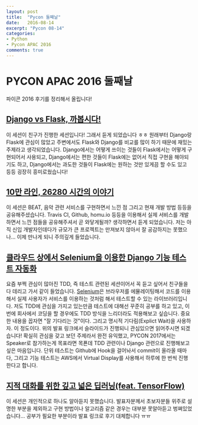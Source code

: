 ```yaml
---
layout: post
title:  "Pycon 둘째날"
date:   2016-08-14
excerpt: "Pycon 08-14"
categories:
- Python
- Pycon APAC 2016
comments: true
---
```


# PYCON APAC 2016 둘째날

파이콘 2016 후기를 정리해서 올립니다!


## [Django vs Flask, 까봅시다!](https://www.pycon.kr/2016apac/program/21)

이 세션이 친구가 진행한 세션입니다! 그래서 듣게 되었습니다 ㅎㅎ
원래부터 Django랑 Flask에 관심이 많았고 주변에서도 Flask와 Django를 비교를 많이 하기 때문에 재밌는 주제라고 생각되었습니다.
Django에서는 어떻게 쓰이는 것들이 Flask에서는 어떻게 구현되어서 사용되고,
Django에서는 편한 것들이 Flask에는 없어서 직접 구현을 해야되기도 하고,
Django에서는 과도한 것들이 Flask에는 원하는 것만 있게끔 할 수도 있고 등등
굉장히 흥미로웠습니다!


## [10만 라인, 26280 시간의 이야기](https://www.pycon.kr/2016apac/program/21)

이 세션은 BEAT, 음악 관련 서비스를 구현하면서 느낀 점 그리고 현재 개발 방법 등등을 공유해주셨습니다.
Travis CI, Github, homu.io 등등을 이용해서 실제 서비스를 개발하면서 느낀 점들을 공유해주셔서 곧 와닿게될까? 생각하면서 듣게 되었습니다.
저는 아직 신입 개발자인데다가 규모가 큰 프로젝트는 만져보지 않아서 잘 공감하지는 못했으나... 이제 만나게 되니 주의깊게 들었습니다.


## [클라우드 상에서 Selenium을 이용한 Django 기능 테스트 자동화](https://www.pycon.kr/2016apac/program/37)

요즘 부쩍 관심이 많아진 TDD, 즉 테스트 관련된 세션이어서 꼭 듣고 싶어서 친구들을 다 데리고 가서 같이 들었습니다.
[Selenium](https://github.com/SeleniumHQ/selenium)은 브라우저를 에뮬레이팅해서 코드를 이용해서 실제 사용자가 서비스를 이용하는 것처럼 해서 테스트할 수 있는 라이브러리입니다.
저도 TDD에 관심을 가지고 있는만큼 테스트에 대해선 꾸준히 공부를 하고 있고, 이번에 회사에서 코딩을 할 경우에도 TDD 방식을 느리더라도 적용해보고 싶습니다.
중요한 내용을 꼽자면 "잘 기다리는 것"이다. 그리고 명시적 기다림(Explict Wait)을 사용하자. 이 정도이다.
위의 발표 링크에서 슬라이드가 진행되니 관심있으면 읽어주시면 되겠습니다!
확실히 관심을 갖고 보던 주제라서 완전 유익했고, PYCON 2017에서는 Speaker로 참가하는게 목표라면 목푠데 TDD 관련이나 Django 관련으로 진행해보고 싶은 마음입니다.
단위 테스트는 Github에 Hook을 걸어놔서 commit이 올라올 때마다, 그리고 기능 테스트는 AWS에서 Virtual Display를 사용해서 하루에 한 번씩 진행한다고 합니다.


## [지적 대화를 위한 깊고 넓은 딥러닝(feat. TensorFlow)](https://www.pycon.kr/2016apac/program/9)

이 세션은 개인적으로 하나도 알아듣지 못했습니다.
발표자분께서 초보자분들 위주로 설명한 부분을 제외하고 구현 방법이나 알고리즘 같은 경우는 대부분 못알아듣고 벙쪄있었습니다...
공부가 필요한 부분이라 발표 링크로 후기 대체합니다 ㅠㅠ
